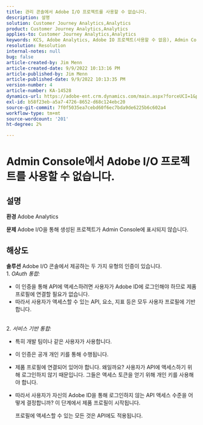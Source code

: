 ```yaml
---
title: 관리 콘솔에서 Adobe I/O 프로젝트를 사용할 수 없습니다.
description: 설명
solution: Customer Journey Analytics,Analytics
product: Customer Journey Analytics,Analytics
applies-to: Customer Journey Analytics,Analytics
keywords: KCS, Adobe Analytics, Adobe IO 프로젝트(사용할 수 없음), Admin Console, OAuth 통합, 서비스 기반 통합
resolution: Resolution
internal-notes: null
bug: false
article-created-by: Jim Menn
article-created-date: 9/9/2022 10:13:16 PM
article-published-by: Jim Menn
article-published-date: 9/9/2022 10:13:35 PM
version-number: 4
article-number: KA-14528
dynamics-url: https://adobe-ent.crm.dynamics.com/main.aspx?forceUCI=1&pagetype=entityrecord&etn=knowledgearticle&id=79289e96-8c30-ed11-9db1-0022480866ad
exl-id: b58f23eb-a5a7-4726-8652-d68c124ebc20
source-git-commit: 7f0f5035ea7cebd60f6ec7bda9de6225b6c602a4
workflow-type: tm+mt
source-wordcount: '201'
ht-degree: 2%

---
```


# Admin Console에서 Adobe I/O 프로젝트를 사용할 수 없습니다.

## 설명


<b>환경</b>
Adobe Analytics

<b>문제</b>
Adobe I/O을 통해 생성된 프로젝트가 Admin Console에 표시되지 않습니다.


## 해상도


<b>솔루션</b>
Adobe I/O 콘솔에서 제공하는 두 가지 유형의 인증이 있습니다.
<br>1. *OAuth 통합:*
- 이 인증을 통해 API에 액세스하려면 사용자가 Adobe ID에 로그인해야 하므로 제품 프로필에 연결할 필요가 없습니다.
- 따라서 사용자가 액세스할 수 있는 API, 요소, 지표 등은 모두 사용자 프로필에 기반합니다.

<br>2. *서비스 기반 통합:*
- 특히 개발 팀이나 같은 사용자가 사용합니다.


- 이 인증은 공개 개인 키를 통해 수행됩니다.


- 제품 프로필에 연결되어 있어야 합니다. 왜일까요? 사용자가 API에 액세스하기 위해 로그인하지 않기 때문입니다. 그들은 액세스 토큰을 얻기 위해 개인 키를 사용해야 합니다.
- 따라서 사용자가 자신의 Adobe ID을 통해 로그인하지 않는 API 액세스 수준을 어떻게 결정합니까? 이 단계에서 제품 프로필이 시작됩니다.

   프로필에 액세스할 수 있는 모든 것은 API에도 적용됩니다.
